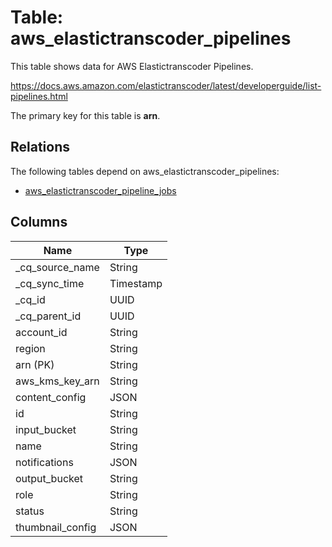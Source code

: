 # Table: aws_elastictranscoder_pipelines

This table shows data for AWS Elastictranscoder Pipelines.

https://docs.aws.amazon.com/elastictranscoder/latest/developerguide/list-pipelines.html

The primary key for this table is **arn**.

## Relations

The following tables depend on aws_elastictranscoder_pipelines:
  - [aws_elastictranscoder_pipeline_jobs](aws_elastictranscoder_pipeline_jobs)

## Columns

| Name          | Type          |
| ------------- | ------------- |
|_cq_source_name|String|
|_cq_sync_time|Timestamp|
|_cq_id|UUID|
|_cq_parent_id|UUID|
|account_id|String|
|region|String|
|arn (PK)|String|
|aws_kms_key_arn|String|
|content_config|JSON|
|id|String|
|input_bucket|String|
|name|String|
|notifications|JSON|
|output_bucket|String|
|role|String|
|status|String|
|thumbnail_config|JSON|